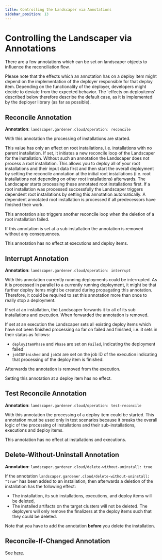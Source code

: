 ```yaml
---
title: Controlling the Landscaper via Annotations
sidebar_position: 13
---
```


# Controlling the Landscaper via Annotations

There are a few annotations which can be set on landscaper objects to influence the reconciliation flow.

Please note that the effects which an annotation has on a deploy item might depend on the implementation of the deployer 
responsible for that deploy item. Depending on the functionality of the deployer, developers might decide to deviate from 
the expected behavior. The 'effects on deployitems' described below therefore describe the default case, as it is 
implemented by the deployer library (as far as possible). 

## Reconcile Annotation

**Annotation:** `landscaper.gardener.cloud/operation: reconcile`

With this annotation the processing of installations are started.

This value has only an effect on root installations, i.e. installations with no parent installation. If set, it initiates 
a new reconcile loop of the Landscaper for the installation. Without such an annotation the Landscaper does not process 
a root installation. This allows you to deploy all of your root installations and their input data first and then start 
the overall deployment by setting the reconcile annotation at the initial root installations (i.e. root installations 
not depending on other root installations) afterwards. The Landscaper starts processing these annotated root installations 
first. If a root installation was processed successfully the Landscaper triggers dependent root installations by setting 
this annotation automatically. A dependent annotated root installation is processed if all predecessors have finished their work.

This annotation also triggers another reconcile loop when the deletion of a root installation failed.

If this annotation is set at a sub installation the annotation is removed without any consequences.

This annotation has no effect at executions and deploy items.

## Interrupt Annotation

**Annotation:** `landscaper.gardener.cloud/operation: interrupt`

With this annotation currently running deployments could be interrupted. As it is processed in parallel to a currently 
running deployment, it might be that further deploy items might be created during propagating this annotation. 
Therefore, it could be required to set this annotation more than once to really stop a deployment.

If set at an installation, the Landscaper forwards it to all of its sub installations and execution. When forwarded 
the annotation is removed.

If set at an execution the Landscaper sets all existing deploy items which have not been finished processing so far
on failed and finished, i.e. it sets in their status as follows:
- `deployItemPhase` and `Phase` are set on `Failed`, indicating the deployment failed
- `jobIDFinished` and `jobId` are set on the job ID of the execution indicating that processing of the deploy item is 
  finished.

Afterwards the annotation is removed from the execution. 

Setting this annotation at a deploy item has no effect.

## Test Reconcile Annotation

**Annotation:** `landscaper.gardener.cloud/operation: test-reconcile`

With this annotation the processing of a deploy item could be started. This annotation must be used only in test
scenarios because it breaks the overall logic of the processing of installations and their sub-installations, executions
and deploy items.

This annotation has no effect at installations and executions.

## Delete-Without-Uninstall Annotation

**Annotation:** `landscaper.gardener.cloud/delete-without-uninstall: true`

If the annotation `landscaper.gardener.cloud/delete-without-uninstall: "true"` has been added to an installation, then
afterwards a deletion of the installation has the following effect:

- The installation, its sub installations, executions, and deploy items will be deleted,
- The installed artifacts on the target clusters will not be deleted. The deployers will only remove the finalizers at the 
  deploy items such that they could be deleted.

Note that you have to add the annotation **before** you delete the installation.

## Reconcile-If-Changed Annotation

See [here](https://github.com/gardener/landscaper/blob/master/docs/usage/Installations.md#automatic-reconciliationprocessing-of-installations-if-spec-was-changed).
